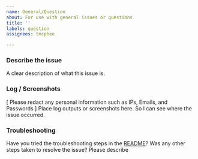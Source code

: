 ```yaml
---
name: General/Question
about: For use with general issues or questions
title: ''
labels: question
assignees: tmcphee

---
```


### Describe the issue
A clear description of what this issue is.

### Log / Screenshots
[ Please redact any personal information such as IPs, Emails, and Passwords ]
Place log outputs or screenshots here. So I can see where the issue occurred. 

### Troubleshooting
Have you tried the troubleshooting steps in the [README](https://github.com/tmcphee/cyberghostvpn#Troubleshooting)?
Was any other steps taken to resolve the issue? Please describe

